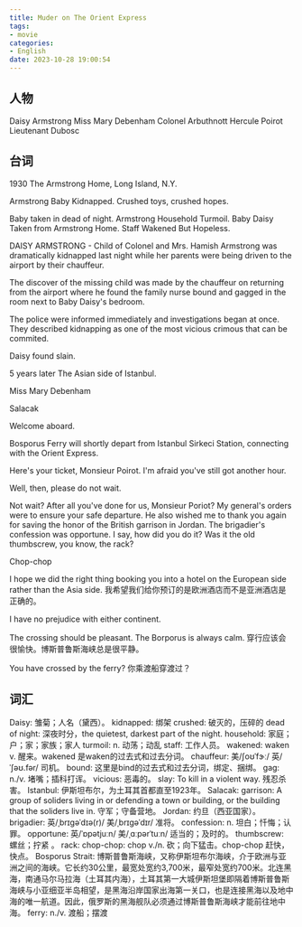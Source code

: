 ```yaml
---
title: Muder on The Orient Express
tags:
- movie
categories:
- English
date: 2023-10-28 19:00:54
---
```


## 人物

Daisy Armstrong
Miss Mary Debenham
Colonel Arbuthnott
Hercule Poirot
Lieutenant Dubosc

## 台词

1930
The Armstrong Home, Long Island, N.Y.

Armstrong Baby Kidnapped.
Crushed toys, crushed hopes.

Baby taken in dead of night.
Armstrong Household Turmoil.
Baby Daisy Taken from Armstrong Home.
Staff Wakened But Hopeless.

DAISY ARMSTRONG - Child of Colonel and Mrs. Hamish Armstrong was dramatically kidnapped last night while her parents were being driven to the airport by their chauffeur.

The discover of the missing child was made by the chauffeur on returning from the airport where he found the family nurse bound and gagged in the room next to Baby Daisy's bedroom.

The police were informed immediately and investigations began at once. They described kidnapping as one of the most vicious crimous that can be commited.

Daisy found slain.

5 years later
The Asian side of Istanbul.

Miss Mary Debenham

Salacak

Welcome aboard.

Bosporus Ferry will shortly depart from Istanbul Sirkeci Station, connecting with the Orient Express.

Here's your ticket, Monsieur Poirot. I'm afraid you've still got another hour.

Well, then, please do not wait.

Not wait? After all you've done for us, Monsieur Poriot? My general's orders were to ensure your safe departure. He also wished me to thank you again for saving the honor of the British garrison in Jordan. The brigadier's confession was opportune. I say, how did you do it? Was it the old thumbscrew, you know, the rack?

Chop-chop

I hope we did the right thing booking you into a hotel on the European side rather than the Asia side.
我希望我们给你预订的是欧洲酒店而不是亚洲酒店是正确的。

I have no prejudice with either continent.

The crossing should be pleasant. The Borporus is always calm.
穿行应该会很愉快。博斯普鲁斯海峡总是很平静。

You have crossed by the ferry?
你乘渡船穿渡过？



## 词汇

Daisy: 雏菊；人名（黛西）。
kidnapped: 绑架
crushed: 破灭的，压碎的
dead of night: 深夜时分，the quietest, darkest part of the night.
household: 家庭；户；家；家族；家人
turmoil: n. 动荡；动乱
staff: 工作人员。
wakened: waken v. 醒来。wakened 是waken的过去式和过去分词。
chauffeur: 美/ʃoʊˈfɝː/ 英/ˈʃəʊ.fər/ 司机。
bound: 这里是bind的过去式和过去分词，绑定、捆绑。
gag: n./v. 堵嘴；插科打诨。
vicious: 恶毒的。
slay: To kill in a violent way. 残忍杀害。
Istanbul: 伊斯坦布尔，为土耳其首都直至1923年。
Salacak: garrison: A group of soliders living in or defending a town or building, or the building that the soliders live in. 守军；守备营地。
Jordan: 约旦（西亚国家）。
brigadier: 英/ˌbrɪɡəˈdɪə(r)/ 美/ˌbrɪɡəˈdɪr/ 准将。
confession: n. 坦白；忏悔；认罪。
opportune: 英/ˈɒpətjuːn/ 美/ˌɑːpərˈtuːn/ 适当的；及时的。
thumbscrew: 螺丝；拧紧 。
rack: chop-chop: chop v./n. 砍；向下猛击。chop-chop 赶快，快点。
Bosporus Strait: 博斯普鲁斯海峡，又称伊斯坦布尔海峡，介于欧洲与亚洲之间的海峡。它长约30公里，最宽处宽约3,700米，最窄处宽约700米。北连黑海，南通马尔马拉海（土耳其内海），土耳其第一大城伊斯坦堡即隔着博斯普鲁斯海峡与小亚细亚半岛相望，是黑海沿岸国家出海第一关口，也是连接黑海以及地中海的唯一航道。因此，俄罗斯的黑海舰队必须通过博斯普鲁斯海峡才能前往地中海。
ferry: n./v. 渡船；摆渡
